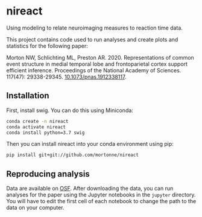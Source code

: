 # nireact

Using modeling to relate neuroimaging measures to reaction time data.

This project contains code used to run analyses and create plots and statistics for the following paper:

Morton NW, Schlichting ML, Preston AR. 2020. 
Representations of common event structure in medial temporal lobe and frontoparietal cortex support efficient inference. Proceedings of the National Academy of Sciences. 
117(47): 29338-29345. 
[10.1073/pnas.1912338117](https://doi.org/10.1073/pnas.1912338117).

## Installation

First, install swig. You can do this using Miniconda:

```bash
conda create -n nireact
conda activate nireact
conda install python=3.7 swig
```

Then you can install nireact into your conda environment using pip:

```bash
pip install git+git://github.com/mortonne/nireact 
```

## Reproducing analysis

Data are available on [OSF](https://osf.io/6eqbf/).
After downloading the data, you can run analyses for the paper using the Jupyter notebooks in the `jupyter` directory.
You will have to edit the first cell of each notebook to change the path to the data on your computer.
